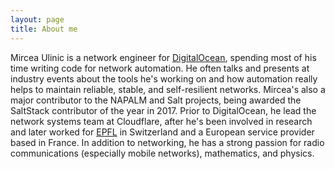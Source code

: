 ```yaml
---
layout: page
title: About me
---
```

 
Mircea Ulinic is a network engineer for
[DigitalOcean](https://www.digitalocean.com/), spending most of his time writing
code for network automation. He often talks and presents at industry events
about the tools he's working on and how automation really helps to maintain
reliable, stable, and self-resilient networks. Mircea's also a major contributor
to the NAPALM and Salt projects, being awarded the SaltStack contributor of the
year in 2017. Prior to DigitalOcean, he lead the network systems team at
Cloudflare, after he's been involved in research and later worked for
[EPFL](https://www.epfl.ch/en/) in Switzerland and a European service provider
based in France. In addition to networking, he has a strong passion for radio
communications (especially mobile networks), mathematics, and physics.
